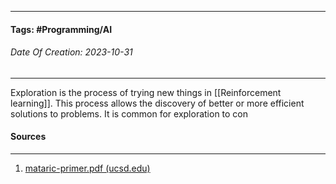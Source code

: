 __________________________________________________________________________
#### **Tags:** #Programming/AI 
###### *Date Of Creation: 2023-10-31*
__________________________________________________________________________

Exploration is the process of trying new things in [[Reinforcement learning]]. This process allows the discovery of better or more efficient solutions to problems. It is common for exploration to con 
#### Sources
__________________________________________________________________________
1. [mataric-primer.pdf (ucsd.edu)](https://pages.ucsd.edu/~ehutchins/cogs8/mataric-primer.pdf)